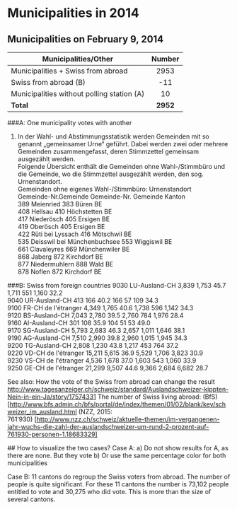 # Municipalities in 2014

## Municipalities on February 9, 2014
 
| Municipalities/Other                       | Number    | 
|--------------------------------------------|:---------:|     
| Municipalities + Swiss from abroad         |    2953   |                                             
| Swiss from abroad (B)                      |     -11   |     
| Municipalities without polling station (A) |      10   |   
| **Total** 				                 |  **2952** |   
 


###A: One municipality votes with another

1) In der Wahl- und Abstimmungsstatistik werden Gemeinden mit so genannt „gemeinsamer Urne“ geführt. Dabei werden zwei oder mehrere Gemeinden zusammengefasst, deren Stimmzettel gemeinsam ausgezählt werden. 						
Folgende Übersicht enthält die Gemeinden ohne Wahl-/Stimmbüro und die Gemeinde, wo die Stimmzettel ausgezählt werden, den sog. Urnenstandort.						
Gemeinden ohne eigenes Wahl-/Stimmbüro:				 Urnenstandort  		
Gemeinde-Nr.Gemeinde				Gemeinde-Nr. Gemeinde  	 Kanton  
389	Meienried						383  	 Büren  	 		BE     
408	Hellsau							410  	 Höchstetten  	 	BE    
417	Niederösch						405  	 Ersigen  	 		BE    
419	Oberösch						405  	 Ersigen  	 	 	BE     
422	Rüti bei Lyssach				416  	 Mötschwil  	 	BE  
535	Deisswil bei Münchenbuchsee		553  	 Wiggiswil  	 	BE    
661	Clavaleyres						669  	 Münchenwiler  	 	BE  
868	Jaberg							872  	 Kirchdorf  	 	BE    
877	Niedermuhlern					888  	 Wald  	 			BE  
878	Noflen							872  	 Kirchdorf  	 	BE      


###B: Swiss from foreign countries
9030	LU-Ausland-CH		3,839	1,753	45.7	1,711	551		1,160	32.2        
9040	UR-Ausland-CH		413		166		40.2	166		57		109		34.3       
9100	FR-CH de l'étranger	4,349	1,765	40.6	1,738	596		1,142	34.3      
9120	BS-Ausland-CH		7,043	2,780	39.5	2,760	784		1,976	28.4      
9160	AI-Ausland-CH		301		108		35.9	104		51		53		49.0      
9170	SG-Ausland-CH		5,793	2,683	46.3	2,657	1,011	1,646	38.1      
9190	AG-Ausland-CH		7,510	2,990	39.8	2,960	1,015	1,945	34.3      
9200	TG-Ausland-CH		2,808	1,230	43.8	1,217	453		764		37.2      
9220	VD-CH de l'étranger	15,211	5,615	36.9	5,529	1,706	3,823	30.9     
9230	VS-CH de l'étranger	4,536	1,678	37.0	1,603	543		1,060	33.9        
9250	GE-CH de l'étranger	21,299	9,507	44.6	9,366	2,684	6,682	28.7      

See also:
How the vote of the Swiss from abroad can change the result
http://www.tagesanzeiger.ch/schweiz/standard/Auslandschweizer-kippten-Nein-in-ein-Ja/story/17574331
The number of Swiss living abroad:
(BfS)[http://www.bfs.admin.ch/bfs/portal/de/index/themen/01/02/blank/key/schweizer_im_ausland.html
(NZZ, 2015: 761‘930) [http://www.nzz.ch/schweiz/aktuelle-themen/im-vergangenen-jahr-wuchs-die-zahl-der-auslandschweizer-um-rund-2-prozent-auf-761930-personen-1.18683329]


## How to visualize the two cases?
Case A:
a) Do not show results for A, as there are none. But they vote
b) Or use the same percentage color for both municipalities 

Case B:
11 cantons do regroup the Swiss voters from abroad. The number of people is quite significant.
For these 11 cantons the number is 73,102 people entitled to vote and 30,275 who did vote. 
This is more than the size of several cantons.





